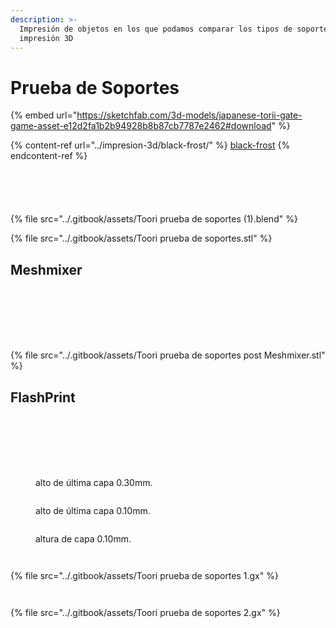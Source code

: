 ```yaml
---
description: >-
  Impresión de objetos en los que podamos comparar los tipos de soportes en la
  impresión 3D
---
```


# Prueba de Soportes

{% embed url="https://sketchfab.com/3d-models/japanese-torii-gate-game-asset-e12d2fa1b2b94928b8b87cb7787e2462#download" %}

{% content-ref url="../impresion-3d/black-frost/" %}
[black-frost](../impresion-3d/black-frost/)
{% endcontent-ref %}

<figure><img src="../.gitbook/assets/imagen_2023-11-27_101704919.png" alt=""><figcaption></figcaption></figure>

<figure><img src="../.gitbook/assets/imagen_2023-11-27_104115241.png" alt=""><figcaption></figcaption></figure>

<div>

<figure><img src="../.gitbook/assets/imagen_2023-11-27_104204703.png" alt=""><figcaption></figcaption></figure>

 

<figure><img src="../.gitbook/assets/imagen_2023-11-27_104228850.png" alt=""><figcaption></figcaption></figure>

</div>

<figure><img src="../.gitbook/assets/imagen_2023-11-27_104600776.png" alt=""><figcaption></figcaption></figure>





{% file src="../.gitbook/assets/Toori prueba de soportes (1).blend" %}



{% file src="../.gitbook/assets/Toori prueba de soportes.stl" %}

## Meshmixer

<figure><img src="../.gitbook/assets/imagen_2023-11-27_102649088.png" alt=""><figcaption></figcaption></figure>

<figure><img src="../.gitbook/assets/imagen_2023-11-27_104725254.png" alt=""><figcaption></figcaption></figure>

<figure><img src="../.gitbook/assets/imagen_2023-11-27_104750950.png" alt=""><figcaption></figcaption></figure>

<figure><img src="../.gitbook/assets/imagen_2023-11-27_105159465.png" alt=""><figcaption></figcaption></figure>

<figure><img src="../.gitbook/assets/imagen_2023-11-27_110955207.png" alt=""><figcaption></figcaption></figure>

<div>

<figure><img src="../.gitbook/assets/imagen_2023-11-27_111059234.png" alt=""><figcaption></figcaption></figure>

 

<figure><img src="../.gitbook/assets/imagen_2023-11-27_111153457.png" alt=""><figcaption></figcaption></figure>

</div>

{% file src="../.gitbook/assets/Toori prueba de soportes post Meshmixer.stl" %}



## FlashPrint

<figure><img src="../.gitbook/assets/imagen_2023-11-27_111653968.png" alt=""><figcaption></figcaption></figure>

<figure><img src="../.gitbook/assets/imagen_2023-11-27_111804590.png" alt=""><figcaption></figcaption></figure>

<figure><img src="../.gitbook/assets/imagen_2023-11-27_125821586.png" alt=""><figcaption></figcaption></figure>

<figure><img src="../.gitbook/assets/imagen_2023-11-27_125912400.png" alt=""><figcaption></figcaption></figure>



<figure><img src="../.gitbook/assets/imagen_2023-11-27_111848029 (1).png" alt=""><figcaption></figcaption></figure>

<figure><img src="../.gitbook/assets/imagen_2023-11-27_130254266.png" alt=""><figcaption></figcaption></figure>

<figure><img src="../.gitbook/assets/imagen_2023-11-27_130551690.png" alt=""><figcaption><p>alto de última capa 0.30mm.</p></figcaption></figure>

<figure><img src="../.gitbook/assets/imagen_2023-11-27_130921235.png" alt=""><figcaption><p>alto de última capa 0.10mm.</p></figcaption></figure>

<figure><img src="../.gitbook/assets/imagen_2023-11-27_131742416.png" alt=""><figcaption><p>altura de capa 0.10mm.</p></figcaption></figure>

<figure><img src="../.gitbook/assets/imagen_2023-11-27_132043748.png" alt=""><figcaption></figcaption></figure>

<figure><img src="../.gitbook/assets/imagen_2023-11-27_132013913 (1).png" alt=""><figcaption></figcaption></figure>



{% file src="../.gitbook/assets/Toori prueba de soportes 1.gx" %}

<figure><img src="../.gitbook/assets/imagen_2023-11-27_132204073.png" alt=""><figcaption></figcaption></figure>

<figure><img src="../.gitbook/assets/imagen_2023-11-27_132409415.png" alt=""><figcaption></figcaption></figure>



{% file src="../.gitbook/assets/Toori prueba de soportes 2.gx" %}

